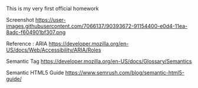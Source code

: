 This is my very first official homework

Screenshot
https://user-images.githubusercontent.com/7066137/90393672-91154400-e0d4-11ea-8adc-f604901bf307.png

Reference : 
ARIA
https://developer.mozilla.org/en-US/docs/Web/Accessibility/ARIA/Roles

Semantic Tag
https://developer.mozilla.org/en-US/docs/Glossary/Semantics

Semantic HTML5 Guide
https://www.semrush.com/blog/semantic-html5-guide/
